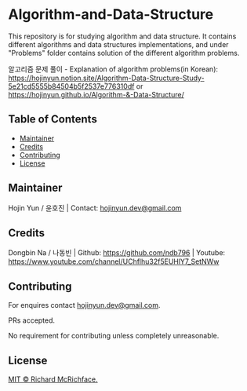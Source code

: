 # Algorithm-and-Data-Structure

This repository is for studying algorithm and data structure. It contains different algorithms and data structures implementations, and under "Problems" folder contains solution of the different algorithm problems.

알고리즘 문제 풀이 - Explanation of algorithm problems(in Korean):
https://hojinyun.notion.site/Algorithm-Data-Structure-Study-5e21cd5555b84504b5f2537e776310df or
https://hojinyun.github.io/Algorithm-&-Data-Structure/


## Table of Contents

- [Maintainer](#maintainer)
- [Credits](#Credits)
- [Contributing](#Contributing)
- [License](#License)

## Maintainer
Hojin Yun / 윤호진 | Contact: hojinyun.dev@gmail.com

## Credits
Dongbin Na / 나동빈 | Github: https://github.com/ndb796 | Youtube: https://www.youtube.com/channel/UChflhu32f5EUHlY7_SetNWw

## Contributing
For enquires contact hojinyun.dev@gmail.com.

PRs accepted.

No requirement for contributing unless completely unreasonable.

## License

[MIT © Richard McRichface.](../LICENSE)
